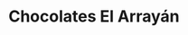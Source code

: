 ---
title: "Chocolates El Arrayán"
url: /san-carlos-de-bariloche/chocolates-el-arrayan/
shop: chocolate
---